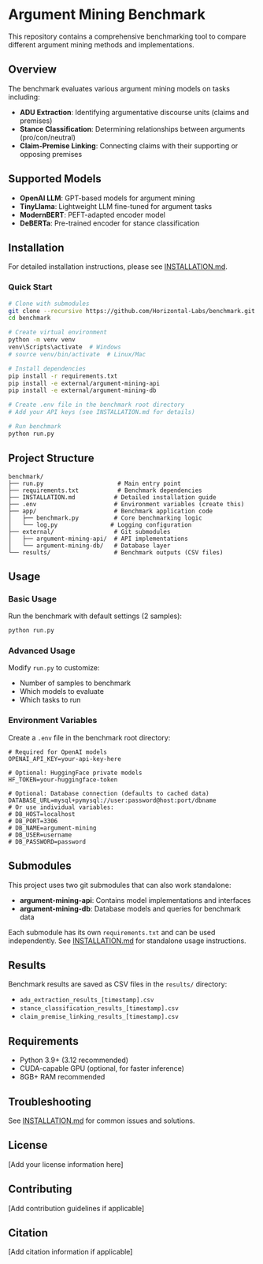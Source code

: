 # Argument Mining Benchmark

This repository contains a comprehensive benchmarking tool to compare different argument mining methods and implementations.

## Overview

The benchmark evaluates various argument mining models on tasks including:
- **ADU Extraction**: Identifying argumentative discourse units (claims and premises)
- **Stance Classification**: Determining relationships between arguments (pro/con/neutral)
- **Claim-Premise Linking**: Connecting claims with their supporting or opposing premises

## Supported Models

- **OpenAI LLM**: GPT-based models for argument mining
- **TinyLlama**: Lightweight LLM fine-tuned for argument tasks
- **ModernBERT**: PEFT-adapted encoder model
- **DeBERTa**: Pre-trained encoder for stance classification

## Installation

For detailed installation instructions, please see [INSTALLATION.md](INSTALLATION.md).

### Quick Start

```bash
# Clone with submodules
git clone --recursive https://github.com/Horizontal-Labs/benchmark.git
cd benchmark

# Create virtual environment
python -m venv venv
venv\Scripts\activate  # Windows
# source venv/bin/activate  # Linux/Mac

# Install dependencies
pip install -r requirements.txt
pip install -e external/argument-mining-api
pip install -e external/argument-mining-db

# Create .env file in the benchmark root directory
# Add your API keys (see INSTALLATION.md for details)

# Run benchmark
python run.py
```

## Project Structure

```
benchmark/
├── run.py                     # Main entry point
├── requirements.txt           # Benchmark dependencies
├── INSTALLATION.md           # Detailed installation guide
├── .env                      # Environment variables (create this)
├── app/                      # Benchmark application code
│   ├── benchmark.py          # Core benchmarking logic
│   └── log.py               # Logging configuration
├── external/                 # Git submodules
│   ├── argument-mining-api/  # API implementations
│   └── argument-mining-db/   # Database layer
└── results/                  # Benchmark outputs (CSV files)
```

## Usage

### Basic Usage

Run the benchmark with default settings (2 samples):
```bash
python run.py
```

### Advanced Usage

Modify `run.py` to customize:
- Number of samples to benchmark
- Which models to evaluate
- Which tasks to run

### Environment Variables

Create a `.env` file in the benchmark root directory:

```env
# Required for OpenAI models
OPENAI_API_KEY=your-api-key-here

# Optional: HuggingFace private models
HF_TOKEN=your-huggingface-token

# Optional: Database connection (defaults to cached data)
DATABASE_URL=mysql+pymysql://user:password@host:port/dbname
# Or use individual variables:
# DB_HOST=localhost
# DB_PORT=3306
# DB_NAME=argument-mining
# DB_USER=username
# DB_PASSWORD=password
```

## Submodules

This project uses two git submodules that can also work standalone:

- **argument-mining-api**: Contains model implementations and interfaces
- **argument-mining-db**: Database models and queries for benchmark data

Each submodule has its own `requirements.txt` and can be used independently. See [INSTALLATION.md](INSTALLATION.md) for standalone usage instructions.

## Results

Benchmark results are saved as CSV files in the `results/` directory:
- `adu_extraction_results_[timestamp].csv`
- `stance_classification_results_[timestamp].csv`
- `claim_premise_linking_results_[timestamp].csv`

## Requirements

- Python 3.9+ (3.12 recommended)
- CUDA-capable GPU (optional, for faster inference)
- 8GB+ RAM recommended

## Troubleshooting

See [INSTALLATION.md](INSTALLATION.md#troubleshooting) for common issues and solutions.

## License

[Add your license information here]

## Contributing

[Add contribution guidelines if applicable]

## Citation

[Add citation information if applicable]